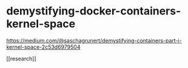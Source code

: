 # demystifying-docker-containers-kernel-space

https://medium.com/@saschagrunert/demystifying-containers-part-i-kernel-space-2c53d6979504

[[research]]
